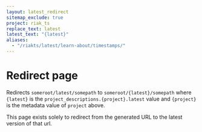 ```yaml
---
layout: latest_redirect
sitemap_exclude: true
project: riak_ts
replace_text: latest
latest_text: "{latest}"
aliases:
  - "/riakts/latest/learn-about/timestamps/"
---
```


# Redirect page

Redirects `someroot/latest/somepath` to `someroot/{latest}/somepath`
where `{latest}` is the `project_descriptions.{project}.latest` value
and `{project}` is the metadata value of `project` above.

This page exists solely to redirect from the generated URL to the latest version of
that url.
